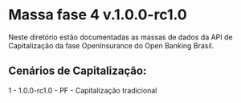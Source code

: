 # Massa fase 4 v.1.0.0-rc1.0
Neste diretório estão documentadas as massas de dados da API de Capitalização da fase OpenInsurance do Open Banking Brasil.

## Cenários de Capitalização: 

1 - 1.0.0-rc1.0 - PF - Capitalização tradicional


